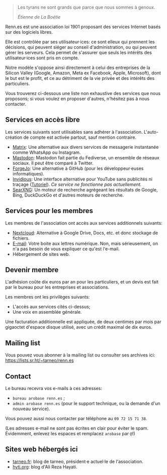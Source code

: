---
---

> Les tyrans ne sont grands que parce que nous sommes à genoux.
>
> <cite>Étienne de La Boétie</cite>

Renn.es est une association loi 1901 proposant des services Internet basés sur des logiciels libres.

Elle est contrôlée par ses utilisateur·ices: ce sont elleux qui prennent les décisions, qui peuvent siéger au conseil d'administration, ou qui peuvent gérer les serveurs. Cela permet de s'assurer que seuls les intérêts des utilisateur·ices sont pris en compte.

Notre modèle s'oppose ainsi directement à celui des entreprises de la Silicon Valley (Google, Amazon, Meta ex Facebook, Apple, Microsoft), dont le but est le profit, et ce au détriment de la vie privée et des intérêts des particuliers.

Vous trouverez ci-dessous une liste non exhaustive des services que nous proposons; si vous voulez en proposer d'autres, n'hésitez pas à nous contacter.

## Services en accès libre

Les services suivants sont utilisables sans adhérer à l'association. L'auto-création de compte est activée partout, sauf mention contraire.

- [Matrix](https://matrix.renn.es): Une alternative aux divers services de messagerie instantanée comme WhatsApp ou Instagram.
- [Mastodon](https://toot.renn.es): Mastodon fait partie du Fediverse, un ensemble de réseaux sociaux. Il peut être comparé à Twitter.
- [ForgeJo](https://git.renn.es): Une alternative à GitHub (pour les développeur·euses informatiques).
- [Invidious](https://iv.renn.es): Une interface alternative pour YouTube sans publicités ni traçage ([Tutoriel](/tutoriels/invidious/)). *Ce service ne fonctionne pas actuellement.*
- [SearXNG](https://searx.renn.es): Un moteur de recherche agrégeant les résultats de Google, Bing, DuckDuckGo et d'autres moteurs de recherche.

## Services pour les membres

Les membres de l'association ont accès aux services additionnels suivants:
- [Nextcloud](https://cloud.renn.es): Alternative à Google Drive, Docs, etc. et donc stockage de fichiers.
- [E-mail](https://mail.renn.es): Votre boite aux lettres numérique. Non, mais sérieusement, on n'a pas besoin de vous expliquer ce qu'est l'e-mail.
- Hébergement de sites web.

## Devenir membre

L'adhésion coûte dix euros par an pour les particuliers, et un devis est fait par le bureau pour les entreprises et associations. 

Les membres ont les privilèges suivants:
- L'accès aux services cités ci-dessus;
- Une voix en assemblée générale.

Une facturation additionnelle est appliquée, de deux centimes par mois par gigaoctet d'espace disque utilisé, avec un crédit maximal de dix euros.

## Mailing list

Vous pouvez vous abonner à la mailing list ou consulter ses archives ici: <https://lists.sr.ht/~tarneo/renn.es>

## Contact

Le bureau recevra vos e-mails à ces adresses:
- `bureau arobase renn.es` ;
- `admin arobase renn.es` (pour le support technique, ou la demande d'un nouveau service).

Vous pouvez aussi nous contacter par téléphone au `09 72 15 71 38`.

(Les adresses e-mail ne sont pas écrites en clair pour éviter le spam. Évidemment, enlevez les espaces et remplacez `arobase` par `@`!)

## Sites web hébergés ici

- [tarneo.fr](https://tarneo.fr): blog de tarneo, président·e actuel·le de l'association.
- [hyti.org](https://hyti.org): blog d'Ali Reza Hayati.
